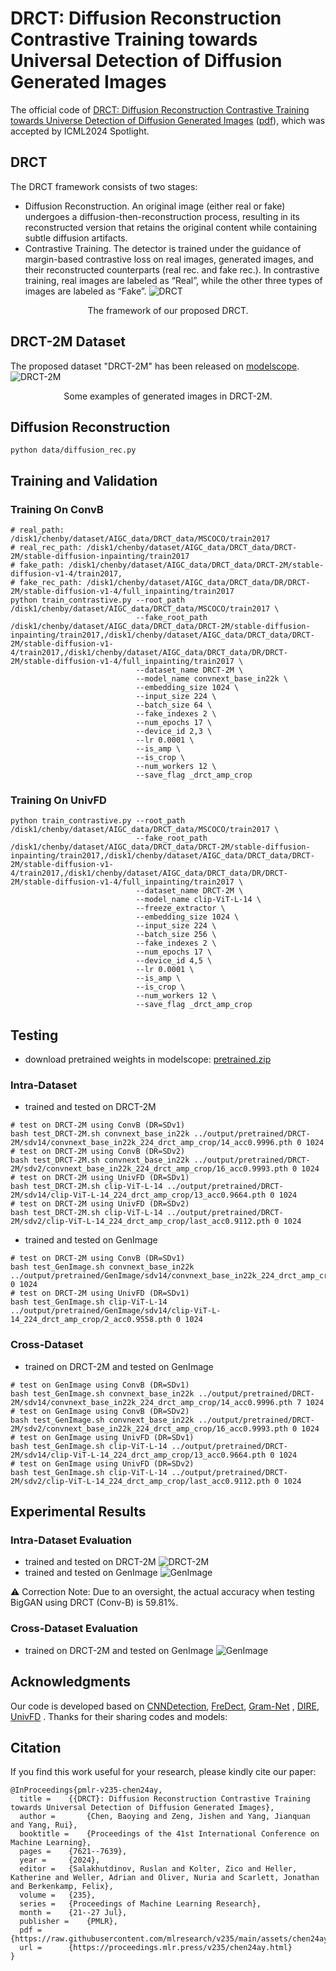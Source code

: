 # DRCT: Diffusion Reconstruction Contrastive Training towards Universal Detection of Diffusion Generated Images
The official code of [DRCT: Diffusion Reconstruction Contrastive Training towards Universe Detection of Diffusion Generated Images](https://icml.cc/virtual/2024/poster/33086) ([pdf](https://raw.githubusercontent.com/mlresearch/v235/main/assets/chen24ay/chen24ay.pdf)), 
which was accepted by ICML2024 Spotlight.
## DRCT
The DRCT framework consists of two stages:
- Diffusion Reconstruction. An original image (either real or fake) undergoes a diffusion-then-reconstruction process, resulting in its reconstructed version that retains the original content while containing subtle diffusion artifacts.
- Contrastive Training. The detector is trained under the guidance of margin-based contrastive loss on real images, generated images, and their reconstructed counterparts (real rec. and fake rec.). In contrastive training, real images are labeled as “Real”, while the other three types of images are labeled as “Fake”.
![DRCT](./figures/DRCT.png)
<p align="center">The framework of our proposed DRCT.</p>

## DRCT-2M Dataset
The proposed dataset "DRCT-2M" has been released on [modelscope](https://modelscope.cn/datasets/BokingChen/DRCT-2M/files).
![DRCT-2M](./figures/DRCT-2M.png)
<p align="center">Some examples of generated images in DRCT-2M.</p>

## Diffusion Reconstruction
```
python data/diffusion_rec.py
```

## Training and Validation
### Training On ConvB
```convnext_base_in22k
# real_path: /disk1/chenby/dataset/AIGC_data/DRCT_data/MSCOCO/train2017
# real_rec_path: /disk1/chenby/dataset/AIGC_data/DRCT_data/DRCT-2M/stable-diffusion-inpainting/train2017
# fake_path: /disk1/chenby/dataset/AIGC_data/DRCT_data/DRCT-2M/stable-diffusion-v1-4/train2017,
# fake_rec_path: /disk1/chenby/dataset/AIGC_data/DRCT_data/DR/DRCT-2M/stable-diffusion-v1-4/full_inpainting/train2017 
python train_contrastive.py --root_path /disk1/chenby/dataset/AIGC_data/DRCT_data/MSCOCO/train2017 \
                            --fake_root_path /disk1/chenby/dataset/AIGC_data/DRCT_data/DRCT-2M/stable-diffusion-inpainting/train2017,/disk1/chenby/dataset/AIGC_data/DRCT_data/DRCT-2M/stable-diffusion-v1-4/train2017,/disk1/chenby/dataset/AIGC_data/DRCT_data/DR/DRCT-2M/stable-diffusion-v1-4/full_inpainting/train2017 \
                            --dataset_name DRCT-2M \
                            --model_name convnext_base_in22k \
                            --embedding_size 1024 \
                            --input_size 224 \
                            --batch_size 64 \
                            --fake_indexes 2 \
                            --num_epochs 17 \
                            --device_id 2,3 \
                            --lr 0.0001 \
                            --is_amp \
                            --is_crop \
                            --num_workers 12 \
                            --save_flag _drct_amp_crop
```

### Training On UnivFD
```clip-ViT-L-14
python train_contrastive.py --root_path /disk1/chenby/dataset/AIGC_data/DRCT_data/MSCOCO/train2017 \
                            --fake_root_path /disk1/chenby/dataset/AIGC_data/DRCT_data/DRCT-2M/stable-diffusion-inpainting/train2017,/disk1/chenby/dataset/AIGC_data/DRCT_data/DRCT-2M/stable-diffusion-v1-4/train2017,/disk1/chenby/dataset/AIGC_data/DRCT_data/DR/DRCT-2M/stable-diffusion-v1-4/full_inpainting/train2017 \
                            --dataset_name DRCT-2M \
                            --model_name clip-ViT-L-14 \
                            --freeze_extractor \
                            --embedding_size 1024 \
                            --input_size 224 \
                            --batch_size 256 \
                            --fake_indexes 2 \
                            --num_epochs 17 \
                            --device_id 4,5 \
                            --lr 0.0001 \
                            --is_amp \
                            --is_crop \
                            --num_workers 12 \
                            --save_flag _drct_amp_crop
```
## Testing 
- download pretrained weights in modelscope: [pretrained.zip](https://modelscope.cn/datasets/BokingChen/DRCT-2M/files)
### Intra-Dataset
- trained and tested on DRCT-2M
```
# test on DRCT-2M using ConvB (DR=SDv1)
bash test_DRCT-2M.sh convnext_base_in22k ../output/pretrained/DRCT-2M/sdv14/convnext_base_in22k_224_drct_amp_crop/14_acc0.9996.pth 0 1024
# test on DRCT-2M using ConvB (DR=SDv2)
bash test_DRCT-2M.sh convnext_base_in22k ../output/pretrained/DRCT-2M/sdv2/convnext_base_in22k_224_drct_amp_crop/16_acc0.9993.pth 0 1024
# test on DRCT-2M using UnivFD (DR=SDv1)
bash test_DRCT-2M.sh clip-ViT-L-14 ../output/pretrained/DRCT-2M/sdv14/clip-ViT-L-14_224_drct_amp_crop/13_acc0.9664.pth 0 1024
# test on DRCT-2M using UnivFD (DR=SDv2)
bash test_DRCT-2M.sh clip-ViT-L-14 ../output/pretrained/DRCT-2M/sdv2/clip-ViT-L-14_224_drct_amp_crop/last_acc0.9112.pth 0 1024

```
- trained and tested on GenImage
```
# test on DRCT-2M using ConvB (DR=SDv1)
bash test_GenImage.sh convnext_base_in22k ../output/pretrained/GenImage/sdv14/convnext_base_in22k_224_drct_amp_crop/last_acc0.9991.pth 0 1024
# test on DRCT-2M using UnivFD (DR=SDv1)
bash test_GenImage.sh clip-ViT-L-14 ../output/pretrained/GenImage/sdv14/clip-ViT-L-14_224_drct_amp_crop/2_acc0.9558.pth 0 1024
```
### Cross-Dataset 
- trained on DRCT-2M and tested on GenImage
```
# test on GenImage using ConvB (DR=SDv1)
bash test_GenImage.sh convnext_base_in22k ../output/pretrained/DRCT-2M/sdv14/convnext_base_in22k_224_drct_amp_crop/14_acc0.9996.pth 7 1024
# test on GenImage using ConvB (DR=SDv2)
bash test_GenImage.sh convnext_base_in22k ../output/pretrained/DRCT-2M/sdv2/convnext_base_in22k_224_drct_amp_crop/16_acc0.9993.pth 0 1024
# test on GenImage using UnivFD (DR=SDv1)
bash test_GenImage.sh clip-ViT-L-14 ../output/pretrained/DRCT-2M/sdv14/clip-ViT-L-14_224_drct_amp_crop/13_acc0.9664.pth 0 1024
# test on GenImage using UnivFD (DR=SDv2)
bash test_GenImage.sh clip-ViT-L-14 ../output/pretrained/DRCT-2M/sdv2/clip-ViT-L-14_224_drct_amp_crop/last_acc0.9112.pth 0 1024
```

## Experimental Results
### Intra-Dataset Evaluation
- trained and tested on DRCT-2M
![DRCT-2M](./figures/Intra.png)
- trained and tested on GenImage
![GenImage](./figures/Intra_GenImage.png)

⚠️ Correction Note: Due to an oversight, the actual accuracy when testing BigGAN using DRCT (Conv-B) is 59.81%.

### Cross-Dataset Evaluation
- trained on DRCT-2M and tested on GenImage
![GenImage](./figures/Cross.png)

## Acknowledgments
Our code is developed based on [CNNDetection](https://github.com/peterwang512/CNNDetection), [FreDect](https://github.com/RUB-SysSec/GANDCTAnalysis), [Gram-Net](https://github.com/liuzhengzhe/Global_Texture_Enhancement_for_Fake_Face_Detection_in_the-Wild)
, [DIRE](https://github.com/ZhendongWang6/DIRE), [UnivFD](https://github.com/Yuheng-Li/UniversalFakeDetect) . Thanks for their sharing codes and models:

## Citation
If you find this work useful for your research, please kindly cite our paper:
```
@InProceedings{pmlr-v235-chen24ay,
  title = 	 {{DRCT}: Diffusion Reconstruction Contrastive Training towards Universal Detection of Diffusion Generated Images},
  author =       {Chen, Baoying and Zeng, Jishen and Yang, Jianquan and Yang, Rui},
  booktitle = 	 {Proceedings of the 41st International Conference on Machine Learning},
  pages = 	 {7621--7639},
  year = 	 {2024},
  editor = 	 {Salakhutdinov, Ruslan and Kolter, Zico and Heller, Katherine and Weller, Adrian and Oliver, Nuria and Scarlett, Jonathan and Berkenkamp, Felix},
  volume = 	 {235},
  series = 	 {Proceedings of Machine Learning Research},
  month = 	 {21--27 Jul},
  publisher =    {PMLR},
  pdf = 	 {https://raw.githubusercontent.com/mlresearch/v235/main/assets/chen24ay/chen24ay.pdf},
  url = 	 {https://proceedings.mlr.press/v235/chen24ay.html}
}
```
